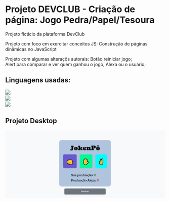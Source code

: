 <h1>Projeto DEVCLUB - Criação de página: Jogo Pedra/Papel/Tesoura</h1>
<p>Projeto ficticio da plataforma DevClub</p>
<p>Projeto com foco em exercitar conceitos JS: Construção de páginas dinâmicas no JavaScript</p>
<p> Projeto com algumas alteraçõs autorais: 
    Botão reiniciar jogo;</br>
    Alert para comparar e ver quem ganhou o jogo, Alexa ou o usuário; </br>
</p>
<h2>Linguagens usadas:</h2>
<p>
 
<img src="https://img.shields.io/badge/JavaScript-F7DF1E?style=for-the-badge&logo=javascript&logoColor=black"> </br>
<img src="https://img.shields.io/badge/HTML5-E34F26?style=for-the-badge&logo=html5&logoColor=white"> </br>
<img src="https://img.shields.io/badge/CSS-239120?&style=for-the-badge&logo=css3&logoColor=white"> </br>

</p>


<h2>Projeto Desktop</h2>
<img src="https://github.com/danielcoosta1/JokenPo/blob/main/assets/img/projeto__desktop.PNG?raw=true"> 
